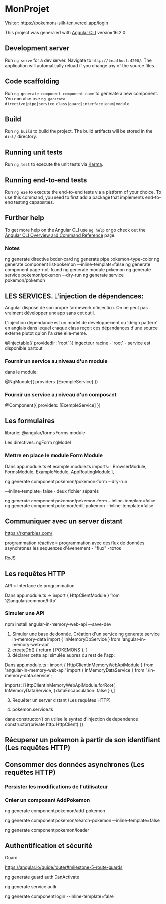 # MonProjet

Visiter: https://pokemons-silk-ten.vercel.app/login

This project was generated with [Angular CLI](https://github.com/angular/angular-cli) version 16.2.0.

## Development server

Run `ng serve` for a dev server. Navigate to `http://localhost:4200/`. The application will automatically reload if you change any of the source files.

## Code scaffolding

Run `ng generate component component-name` to generate a new component. You can also use `ng generate directive|pipe|service|class|guard|interface|enum|module`.

## Build

Run `ng build` to build the project. The build artifacts will be stored in the `dist/` directory.

## Running unit tests

Run `ng test` to execute the unit tests via [Karma](https://karma-runner.github.io).

## Running end-to-end tests

Run `ng e2e` to execute the end-to-end tests via a platform of your choice. To use this command, you need to first add a package that implements end-to-end testing capabilities.

## Further help

To get more help on the Angular CLI use `ng help` or go check out the [Angular CLI Overview and Command Reference](https://angular.io/cli) page.

### Notes ###

ng generate directive boder-card
ng generate pipe pokemon-type-color 
ng generate component list-pokemon --inline-template=false
ng generate component page-not-found
ng generate module pokemon
ng generate service pokemon/pokemon --dry-run
ng generate service pokemon/pokemon


## LES SERVICES. L'injection de dépendences:

Angular dispose de son propre farmework d'injection. On ne peut pas vraiment développer une app sans cet outil. 

L'injection dépendance est un model de développement ou 'deign pattern' en anglais dans lequel chaque class reçoit ces dépendances d'une source externe plutot qu'on l'a crée elle-meme. 

@Injectable({
  providedIn: 'root'
})
ingecteur racine - 'root' - service est disponible partout

### Fournir un service au niveau d'un module

dans le module:

@NgModule({
   providers: [ExempleService]
})

### Fournir un service au niveau d'un composant

@Component({
    providers: [ExempleService]
})

## Les formulaires
librarie: @angular/forms
Forms module 

Les directives: 
ngForm 
ngModel

### Mettre en place le module Form Module
Dans app.module.ts et example.module.ts
imports: [
    BrowserModule,
    FormsModule,
    ExampleModule,
    AppRoutingModule
  ],


ng generate component pokemon/pokemon-form --dry-run

--inline-template=false - deux fichier séparés

ng generate component pokemon/pokemon-form --inline-template=false
ng generate component pokemon/edit-pokemon --inline-template=false

## Communiquer avec un server distant

https://rxmarbles.com/

programmation réactive = programmation avec des flux de données asynchrones
 les sequences d'évenement - "flux" -поток

 RxJS

## Les requêtes HTTP

API = Interface de programmation

Dans app.module.ts => import { HttpClientModule } from '@angular/common/http'

### Simuler une API
npm install angular-in-memory-web-api --save-dev

1. Simuler une base de donnée. Création d'un service
ng generate service in-memory-data
import { InMemoryDbService } from 'angular-in-memory-web-api'
2.  createDb() { return { POKEMONS }; }
3.  déclarer cette api simulée aupres du rest de l'app:

Dans app.module.ts :
 import { HttpClientInMemoryWebApiModule } from 'angular-in-memory-web-api'
 import { InMemoryDataService } from './in-memory-data.service';

 imports: [HttpClientInMemoryWebApiModule.forRoot(
    InMemoryDataService, { dataEncapsulation: false }
    ),]

3. Requêter un server distant (Les requêtes HTTP)

4. pokemon.service.ts

dans constructor() on utilise le syntax d'injection de dependence constructor(private http: HttpClient) {}

## Récuperer un pokemon à partir de son identifiant (Les requêtes HTTP)

## Consommer des données asynchrones (Les requêtes HTTP)

### Persister les modifications de l'utilisateur

### Créer un composant AddPokemon
ng generate component pokemon/add-pokemon

ng generate component pokemon/search-pokemon --inline-template=false

ng generate component pokemon/loader

## Authentification et sécurité

Guard

https://angular.io/guide/router#milestone-5-route-guards

ng generate guard auth
CanActivate

ng generate service auth

ng generate component login --inline-template=false




